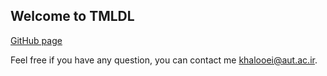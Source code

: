 ## Welcome to TMLDL

[GitHub page](https://github.com/khalooei/TMLDL2018/)

Feel free if you have any question, you can contact me [khalooei@aut.ac.ir](http://ceit.aut.ac.ir/~khalooei/).
